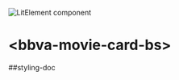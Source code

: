 ![LitElement component](https://img.shields.io/badge/litElement-component-blue.svg)

# \<bbva-movie-card-bs>

##styling-doc